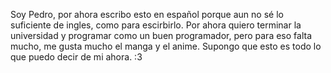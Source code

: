 Soy Pedro, por ahora escribo esto en español porque aun no sé lo suficiente de ingles, como para escirbirlo.
Por ahora quiero terminar la universidad y programar como un buen programador, pero para eso falta mucho, me gusta 
mucho el manga y el anime. Supongo que esto es todo lo que puedo decir de mi ahora. :3
